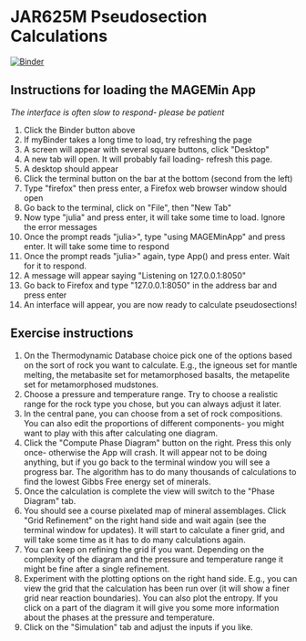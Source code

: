# JAR625M Pseudosection Calculations

[![Binder](https://mybinder.org/badge_logo.svg)](https://mybinder.org/v2/gh/simonwmatthews/JAR625M_vncpseudo/HEAD)

## Instructions for loading the MAGEMin App

*The interface is often slow to respond- please be patient*

1. Click the Binder button above
2. If myBinder takes a long time to load, try refreshing the page
3. A screen will appear with several square buttons, click "Desktop"
4. A new tab will open. It will probably fail loading- refresh this page.
5. A desktop should appear
6. Click the terminal button on the bar at the bottom (second from the left)
7. Type "firefox" then press enter, a Firefox web browser window should open
8. Go back to the terminal, click on "File", then "New Tab"
9. Now type "julia" and press enter, it will take some time to load. Ignore the error messages
10. Once the prompt reads "julia>", type "using MAGEMinApp" and press enter. It will take some time to respond
11. Once the prompt reads "julia>" again, type App() and press enter. Wait for it to respond.
12. A message will appear saying "Listening on 127.0.0.1:8050"
13. Go back to Firefox and type "127.0.0.1:8050" in the address bar and press enter
14. An interface will appear, you are now ready to calculate pseudosections!

## Exercise instructions

1. On the Thermodynamic Database choice pick one of the options based on the sort of rock you want to calculate. E.g., the igneous set for mantle melting, the metabasite set for metamorphosed basalts, the metapelite set for metamorphosed mudstones.
2. Choose a pressure and temperature range. Try to choose a realistic range for the rock type you chose, but you can always adjust it later.
3. In the central pane, you can choose from a set of rock compositions. You can also edit the proportions of different components- you might want to play with this after calculating one diagram.
4. Click the "Compute Phase Diagram" button on the right. Press this only once- otherwise the App will crash. It will appear not to be doing anything, but if you go back to the terminal window you will see a progress bar. The algorithm has to do many thousands of calculations to find the lowest Gibbs Free energy set of minerals.
5. Once the calculation is complete the view will switch to the "Phase Diagram" tab.
6. You should see a course pixelated map of mineral assemblages. Click "Grid Refinement" on the right hand side and wait again (see the terminal window for updates). It will start to calculate a finer grid, and will take some time as it has to do many calculations again.
7. You can keep on refining the grid if you want. Depending on the complexity of the diagram and the pressure and temperature range it might be fine after a single refinement.
8. Experiment with the plotting options on the right hand side. E.g., you can view the grid that the calculation has been run over (it will show a finer grid near reaction boundaries). You can also plot the entropy. If you click on a part of the diagram it will give you some more information about the phases at the pressure and temperature.
9. Click on the "Simulation" tab and adjust the inputs if you like.
